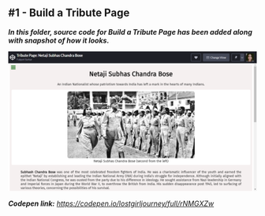 ## **#1 - Build a Tribute Page**

***In this folder, source code for Build a Tribute Page has been added along with snapshot of how it looks.***

<a href="https://codepen.io/lostgirljourney/full/rNMGXZw">
    <img src="assets/snapshot.png" alt="Setup">
</a>

***Codepen link:*** *https://codepen.io/lostgirljourney/full/rNMGXZw*
